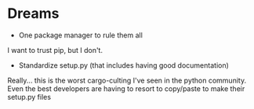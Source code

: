 # Dreams

 - One package manager to rule them all
 
 I want to trust pip, but I don't.
 
 - Standardize setup.py (that includes having good documentation)
 
 Really... this is the worst cargo-culting I've seen in the python community. Even the best developers are having to resort to copy/paste to make their setup.py files
